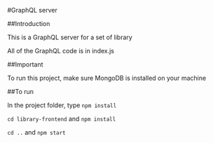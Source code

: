 #GraphQL server

##Introduction

This is a GraphQL server for a set of library

All of the GraphQL code is in index.js

##Important

To run this project, make sure MongoDB is installed on your machine

##To run

In the project folder, type `npm install`

`cd library-frontend` and `npm install`

`cd ..` and `npm start`

